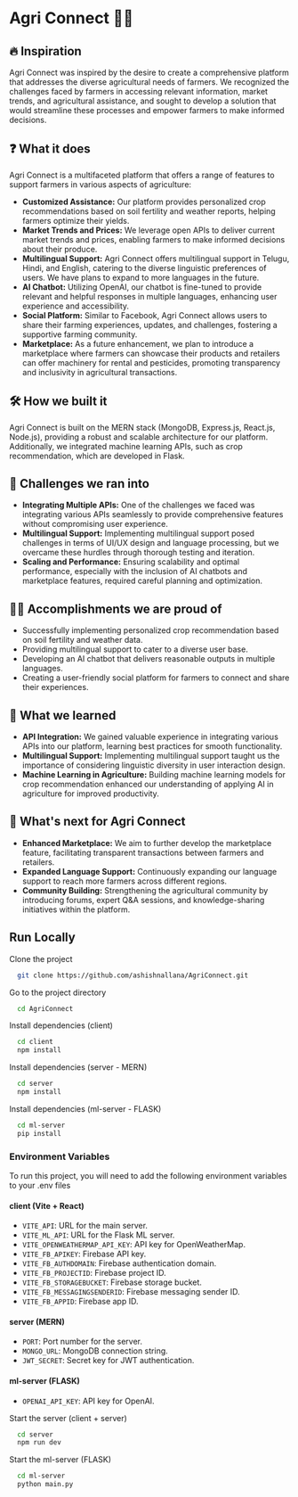# Agri Connect 🌿🔗

## 🔥 Inspiration

Agri Connect was inspired by the desire to create a comprehensive platform that addresses the diverse agricultural needs of farmers. We recognized the challenges faced by farmers in accessing relevant information, market trends, and agricultural assistance, and sought to develop a solution that would streamline these processes and empower farmers to make informed decisions.

## ❓ What it does

Agri Connect is a multifaceted platform that offers a range of features to support farmers in various aspects of agriculture:

- **Customized Assistance:** Our platform provides personalized crop recommendations based on soil fertility and weather reports, helping farmers optimize their yields.
- **Market Trends and Prices:** We leverage open APIs to deliver current market trends and prices, enabling farmers to make informed decisions about their produce.
- **Multilingual Support:** Agri Connect offers multilingual support in Telugu, Hindi, and English, catering to the diverse linguistic preferences of users. We have plans to expand to more languages in the future.
- **AI Chatbot:** Utilizing OpenAI, our chatbot is fine-tuned to provide relevant and helpful responses in multiple languages, enhancing user experience and accessibility.
- **Social Platform:** Similar to Facebook, Agri Connect allows users to share their farming experiences, updates, and challenges, fostering a supportive farming community.
- **Marketplace:** As a future enhancement, we plan to introduce a marketplace where farmers can showcase their products and retailers can offer machinery for rental and pesticides, promoting transparency and inclusivity in agricultural transactions.

## 🛠 How we built it

Agri Connect is built on the MERN stack (MongoDB, Express.js, React.js, Node.js), providing a robust and scalable architecture for our platform. Additionally, we integrated machine learning APIs, such as crop recommendation, which are developed in Flask.

## 🦾 Challenges we ran into

- **Integrating Multiple APIs:** One of the challenges we faced was integrating various APIs seamlessly to provide comprehensive features without compromising user experience.
- **Multilingual Support:** Implementing multilingual support posed challenges in terms of UI/UX design and language processing, but we overcame these hurdles through thorough testing and iteration.
- **Scaling and Performance:** Ensuring scalability and optimal performance, especially with the inclusion of AI chatbots and marketplace features, required careful planning and optimization.

## 🐱‍🏍 Accomplishments we are proud of

- Successfully implementing personalized crop recommendation based on soil fertility and weather data.
- Providing multilingual support to cater to a diverse user base.
- Developing an AI chatbot that delivers reasonable outputs in multiple languages.
- Creating a user-friendly social platform for farmers to connect and share their experiences.

## 📑 What we learned

- **API Integration:** We gained valuable experience in integrating various APIs into our platform, learning best practices for smooth functionality.
- **Multilingual Support:** Implementing multilingual support taught us the importance of considering linguistic diversity in user interaction design.
- **Machine Learning in Agriculture:** Building machine learning models for crop recommendation enhanced our understanding of applying AI in agriculture for improved productivity.

## 📢 What's next for Agri Connect

- **Enhanced Marketplace:** We aim to further develop the marketplace feature, facilitating transparent transactions between farmers and retailers.
- **Expanded Language Support:** Continuously expanding our language support to reach more farmers across different regions.
- **Community Building:** Strengthening the agricultural community by introducing forums, expert Q&A sessions, and knowledge-sharing initiatives within the platform.




## Run Locally

Clone the project

```bash
  git clone https://github.com/ashishnallana/AgriConnect.git
```

Go to the project directory

```bash
  cd AgriConnect
```

Install dependencies (client)

```bash
  cd client
  npm install
```

Install dependencies (server - MERN)

```bash
  cd server
  npm install
```

Install dependencies (ml-server - FLASK)

```bash
  cd ml-server
  pip install
```

### Environment Variables

To run this project, you will need to add the following environment variables to your .env files

#### client (Vite + React)

- `VITE_API`: URL for the main server.
- `VITE_ML_API`: URL for the Flask ML server.
- `VITE_OPENWEATHERMAP_API_KEY`: API key for OpenWeatherMap.
- `VITE_FB_APIKEY`: Firebase API key.
- `VITE_FB_AUTHDOMAIN`: Firebase authentication domain.
- `VITE_FB_PROJECTID`: Firebase project ID.
- `VITE_FB_STORAGEBUCKET`: Firebase storage bucket.
- `VITE_FB_MESSAGINGSENDERID`: Firebase messaging sender ID.
- `VITE_FB_APPID`: Firebase app ID.

#### server (MERN)

- `PORT`: Port number for the server.
- `MONGO_URL`: MongoDB connection string.
- `JWT_SECRET`: Secret key for JWT authentication.

#### ml-server (FLASK)

- `OPENAI_API_KEY`: API key for OpenAI.

Start the server (client + server)

```bash
  cd server
  npm run dev
```

Start the ml-server (FLASK)

```bash
  cd ml-server
  python main.py
```

